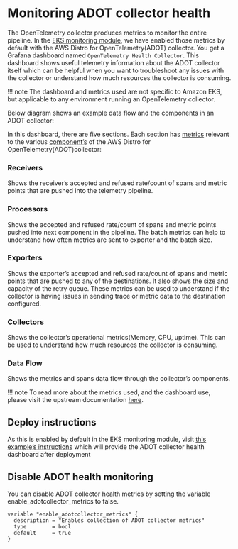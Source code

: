 # Monitoring ADOT collector health

The OpenTelemetry collector produces metrics to monitor the entire pipeline. In the [EKS monitoring module](https://github.com/aws-observability/terraform-aws-observability-accelerator/tree/main/modules/eks-monitoring), we have enabled those metrics by default with the AWS Distro for OpenTelemetry(ADOT) collector. You get a Grafana dashboard named `OpenTelemetry Health Collector`. This dashboard shows useful telemetry information about the ADOT collector itself which can be helpful when you want to troubleshoot any issues with the collector or understand how much resources the collector is consuming. 

!!! note
    The dashboard and metrics used are not specific to Amazon EKS, but applicable to any environment running an OpenTelemetry collector.

Below diagram shows an example data flow and the components in an ADOT collector:

In this dashboard, there are five sections. Each section has [metrics](https://aws-observability.github.io/observability-best-practices/guides/operational/adot-at-scale/operating-adot-collector/#collecting-health-metrics-from-the-collector) relevant to the various [component’s](https://opentelemetry.io/docs/demo/collector-data-flow-dashboard/#data-flow-overview) of the AWS Distro for OpenTelemetry(ADOT)collector:

### Receivers
Shows the receiver’s accepted and refused rate/count of spans and metric points that are pushed into the telemetry pipeline.
<screenshot>
### Processors
Shows the accepted and refused rate/count of spans and metric points pushed into next component in the pipeline. The batch metrics can help to understand how often metrics are sent to exporter and the batch size.
<screenshot>
### Exporters
Shows the exporter’s accepted and refused rate/count of spans and metric points that are pushed to any of the destinations. It also shows the size and capacity of the retry queue. These metrics can be used to understand if the collector is having issues in sending trace or metric data to the destination configured. 
<screenshot>
### Collectors
Shows the collector’s operational metrics(Memory, CPU, uptime). This can be used to understand how much resources the collector is consuming.
<screenshot>
### Data Flow
Shows the metrics and spans data flow through the collector’s components.
<screenshot>

!!! note
    To read more about the metrics used, and the dashboard use, please visit the upstream documentation [here](https://opentelemetry.io/docs/demo/collector-data-flow-dashboard/). 

## Deploy instructions

As this is enabled by default in the EKS monitoring module, visit [this example’s instructions](https://aws-observability.github.io/terraform-aws-observability-accelerator/eks/#prerequisites) which will provide the ADOT collector health dashboard after deployment

## Disable ADOT health monitoring

You can disable ADOT collector health metrics by setting the variable enable_adotcollector_metrics to false.

```
variable "enable_adotcollector_metrics" {
  description = "Enables collection of ADOT collector metrics"
  type        = bool
  default     = true
}
```

